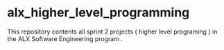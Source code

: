 # alx_higher_level_programming
This repository contents all sprint 2 projects ( higher level programing ) in the ALX Software Engineering program .
